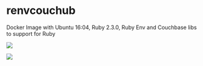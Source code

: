 # renvcouchub
Docker Image with Ubuntu 16:04, Ruby 2.3.0, Ruby Env and Couchbase libs to support for Ruby

[![](https://images.microbadger.com/badges/image/jproyo/renvcouchub.svg)](https://microbadger.com/images/jproyo/renvcouchub "Get your own image badge on microbadger.com")

[![](https://images.microbadger.com/badges/version/jproyo/renvcouchub.svg)](https://microbadger.com/images/jproyo/renvcouchub "Get your own version badge on microbadger.com")
